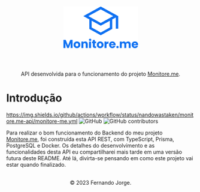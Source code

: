 
<h1 align="center">
  <br>
  <a href="#"><img src="https://raw.githubusercontent.com/nandowastaken/icons-storage/main/monitore-me/logo.png" alt="Markdownify" width="200"></a>
  <br>
  <br>
</h1>

<p align="center">API desenvolvida para o funcionamento do projeto <a href="https://github.com/nandowastaken/monitore.me">Monitore.me</a>. </p>

# Introdução

https://img.shields.io/github/actions/workflow/status/nandowastaken/monitore.me-api/monitore-me.yml
![GitHub](https://img.shields.io/github/license/nandowastaken/monitore.me-api)
![GitHub contributors](https://img.shields.io/github/contributors/nandowastaken/monitore.me-api)

Para realizar o bom funcionamento do Backend do meu projeto <a href="https://github.com/nandowastaken/monitore.me">Monitore.me</a>, foi construída esta API REST, com TypeScript, Prisma, PostgreSQL e Docker. Os detalhes do desenvolvimento e as funcionalidades desta API eu compartilharei mais tarde em uma versão futura deste README. Até lá, divirta-se pensando em como este projeto vai estar quando finalizado.
<br>
<br>
<p align="center">&copy; 2023 Fernando Jorge.</p>
